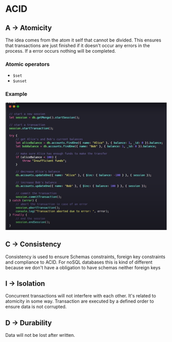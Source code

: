 # ACID

## A -> Atomicity

The idea comes from the atom it self that cannot be divided. This ensures that transactions
are just finished if it doesn't occur any errors in the process. If a error
occurs nothing will be completed.

### Atomic operators

- `$set`
- `$unset`

### Example

![image](imgs/Pasted%20image%2020250316172645.png)

## C -> Consistency

Consistency is used to ensure Schemas constraints, foreign key constraints and
compliance to ACID. For noSQL databases this is kind of different because we
don't have a obligation to have schemas neither foreign keys

## I -> Isolation

Concurrent transactions will not interfere with each other. It's related to
atomicity in some way. Transaction are executed by a defined order to ensure
data is not corrupted.

## D -> Durability

Data will not be lost after written.

